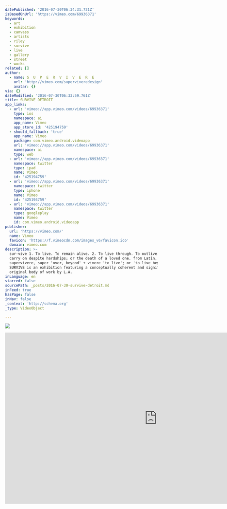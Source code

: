 ```yaml
---
datePublished: '2016-07-30T06:34:31.721Z'
isBasedOnUrl: 'https://vimeo.com/69936371'
keywords:
  - art
  - exhibition
  - canvass
  - artists
  - riley
  - survive
  - live
  - gallery
  - street
  - works
related: []
author:
  - name: S  U  P  E  R  V  I  V  E  R  E
    url: 'http://vimeo.com/superviveredesign'
    avatar: {}
via: {}
dateModified: '2016-07-30T06:33:59.761Z'
title: SURVIVE DETROIT
app_links:
  - url: 'vimeo://app.vimeo.com/videos/69936371'
    type: ios
    namespace: ai
    app_name: Vimeo
    app_store_id: '425194759'
  - should_fallback: 'true'
    app_name: Vimeo
    package: com.vimeo.android.videoapp
    url: 'vimeo://app.vimeo.com/videos/69936371'
    namespace: ai
    type: web
  - url: 'vimeo://app.vimeo.com/videos/69936371'
    namespace: twitter
    type: ipad
    name: Vimeo
    id: '425194759'
  - url: 'vimeo://app.vimeo.com/videos/69936371'
    namespace: twitter
    type: iphone
    name: Vimeo
    id: '425194759'
  - url: 'vimeo://app.vimeo.com/videos/69936371'
    namespace: twitter
    type: googleplay
    name: Vimeo
    id: com.vimeo.android.videoapp
publisher:
  url: 'https://vimeo.com/'
  name: Vimeo
  favicon: 'https://f.vimeocdn.com/images_v6/favicon.ico'
  domain: vimeo.com
description: >-
  sur·vive 1. To live. To remain alive. 2. To live through. To outlive. 3. To
  carry on despite hardships; or the death of a loved one. from Latin,
  supervivere, super 'over, beyond' + vivere 'to live'; or 'to live beyond'.
  SURVIVE is an exhibition featuring a conceptually coherent and significant,
  original body of work by L.A.
inLanguage: en
starred: false
sourcePath: _posts/2016-07-30-survive-detroit.md
inFeed: true
hasPage: false
inNav: false
_context: 'http://schema.org'
_type: VideoObject

---
```

![](https://the-grid-user-content.s3-us-west-2.amazonaws.com/8a15203b-77bc-4ead-905d-b1be1f54b41b.jpg)

<iframe src="https://cdn.embedly.com/widgets/media.html?src=https%3A%2F%2Fplayer.vimeo.com%2Fvideo%2F69936371&amp;url=https%3A%2F%2Fvimeo.com%2F69936371&amp;image=http%3A%2F%2Fi.vimeocdn.com%2Fvideo%2F442936847_1280.jpg&amp;key=b7d04c9b404c499eba89ee7072e1c4f7&amp;type=text%2Fhtml&amp;schema=vimeo" width="1000" height="563" scrolling="no" frameborder="0" allowfullscreen="" style=""></iframe>